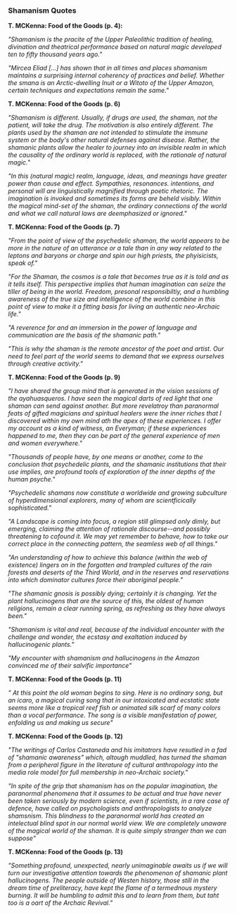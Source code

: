### Shamanism Quotes

**T. MCKenna: Food of the Goods (p. 4):**

*"Shamanism is the pracite of the Upper Paleolithic tradition of healing, divination and theatrical performance based on natural magic developed ten to fifty thousand years ago."*

*"Mircea Eliad [...] has shown that in all times and places shamanism maintains a surprising internal coherency of practices and belief. Whether the smana is an Arctic-dwelling Inuit or a Witoto of the Upper Amazon, certain techniques and expectations remain the same."*

**T. MCKenna: Food of the Goods (p. 6)**

*"Shamanism is different. Usually, if drugs are used, the shaman, not the patient, will take the drug. The motivation is also entirely different. The plants used by the shaman are not intended to stimulate the immune system or the body's other natural defenses against disease. Rather, the shamanic plants allow the healer to journey into an invisible realm in which the causality of the ordinary world is replaced, with the rationale of natural magic."*

*"In this (natural magic) realm, language, ideas, and meanings have greater power than cause and effect. Sympathies, resonances. intentions, and personal will are linguistically magnified through poetic rhetoric. The imagination is invoked and sometimes its forms are beheld visibly. Within the magical mind-set of the shaman, the ordinary connections of the world and what we call natural laws are deemphasized or ignored."*

**T. MCKenna: Food of the Goods (p. 7)**

*"From the point of view of the psychedelic shaman, the world appears to be more in the nature of an utterance or a tale than in any way related to the leptons and baryons or charge and spin our high priests, the phyisicists, speak of."*

*"For the Shaman, the cosmos is a tale that becomes true as it is told and as it tells itself. This perspective implies that human imagination can seize the tiller of being in the world. Freedom, presonal responsibiltiy, and a humbling awareness of the true size and intelligence of the world combine in this point of view to make it a fitting basis for living an authentic neo-Archaic life."*

*"A reverence for and an immersion in the power of language and communication are the basis of the shamanic path."*

*"This is why the shaman is the remote ancestor of the poet and artist. Our need to feel part of the world seems to demand that we express ourselves through creative activity."*

**T. MCKenna: Food of the Goods (p. 9)**

*"I have shared the group mind that is generated in the vision sessions of the ayahuasqueros. I have seen the magical darts of red light that one shaman can send against another. But more revelatroy than paranormal feats of gifted magicians and spiritual healers were the inner riches that I discovered within my own mind ath the apex of these experiences. I offer my account as a kind of witness, an Everyman; if these experiences happened to me, then they can be part of the general experience of men and women everywhere."*

*"Thousands of people have, by one means or another, come to the conclusion that psychedelic plants, and the shamanic institutions that their use implies, are profound tools of exploration of the inner depths of the human psyche."*

*"Psychedelic shamans now constitute a worldwide and growing subculture of hyperdimensional explorers, many of whom are scientficically sophisticated."*

*"A Landscape is coming into focus, a region still glimpsed only dimly, but emerging, claiming the attention of rationale discourse--and possibly threatening to cofound it. We may yet remember to behave, how to take our correct place in the connecting pattern, the seamless web of all things."*

*"An understanding of how to achieve this balance (within the web of existence) lingers on in the forgotten and trampled cultures of the rain forests and deserts of the Third World, and in the reserves and reservations into which dominator cultures force their aboriginal people."*

*"The shamanic gnosis is possibly dying; certainly it is changing. Yet the plant hallucinogens that are the source of this, the oldest of human religions, remain a clear running spring, as refreshing as they have always been."*

*"Shamanism is vital and real, because of the individual encounter with the challenge and wonder, the ecstasy and exaltation induced by hallucinogenic plants."*

*"My encounter with shamanism and hallucinogens in the Amazon convinced me of their salvific importance"*

**T. MCKenna: Food of the Goods (p. 11)**

*" At this point the old woman begins to sing. Here is no ordinary song, but an icaro, a magical curing song that in our intoxicated and ecstatic state seems more like a tropical reef fish or animated silk scarf of many colors than a vocal performance. The song is a visible manifestation of power, enfolding us and making us secure"*

**T. MCKenna: Food of the Goods (p. 12)**

*"The writings of Carlos Castaneda and his imitatrors have resutled in a fad of "shamanic awareness" which, altough muddled, has turned the shaman from a peripheral figure in the literature of cultural anthropology into the media role model for full membership in neo-Archaic society."*

*"In spite of the grip that shamanism has on the popular imagination, the paranormal phenomena that it assumes to be actual and true have never been taken seriously by modern science, even if scientists, in a rare case of defence, have called on psychologists and anthropologists to analyze shamsnism. This blindness to the paranormal world has created an intelectual blind spot in our normal world view. We are completely unaware of the magical world of the shaman. It is quite simply stranger than we can suppose"*

**T. MCKenna: Food of the Goods (p. 13)**

*"Something profound, unexpected, nearly unimaginable awaits us if we will turn our investigative attention towards the phenomenon of shamanic plant hallucinogens. The people outside of Westen history, those still in the dream time of preliteracy, have kept the flame of a termednous mystery burning. It will be humbling to admit this and to learn from them, but taht too is a oart of the Archaic Revival."*


